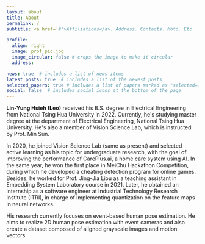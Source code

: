 ```yaml
---
layout: about
title: About
permalink: /
subtitle: <a href='#'>Affiliations</a>. Address. Contacts. Moto. Etc.

profile:
  align: right
  image: prof_pic.jpg
  image_circular: false # crops the image to make it circular
  address: 

news: true  # includes a list of news items
latest_posts: true  # includes a list of the newest posts
selected_papers: true # includes a list of papers marked as "selected={true}"
social: false  # includes social icons at the bottom of the page
---
```


<!-- Write your biography here. Tell the world about yourself. Link to your favorite [subreddit](http://reddit.com). You can put a picture in, too. The code is already in, just name your picture `prof_pic.jpg` and put it in the `img/` folder.

Put your address / P.O. box / other info right below your picture. You can also disable any of these elements by editing `profile` property of the YAML header of your `_pages/about.md`. Edit `_bibliography/papers.bib` and Jekyll will render your [publications page](/al-folio/publications/) automatically.

Link to your social media connections, too. This theme is set up to use [Font Awesome icons](http://fortawesome.github.io/Font-Awesome/) and [Academicons](https://jpswalsh.github.io/academicons/), like the ones below. Add your Facebook, Twitter, LinkedIn, Google Scholar, or just disable all of them. -->

<b>Lin-Yung Hsieh (Leo)</b> received his B.S. degree in Electrical Engineering from National Tsing Hua University in 2022. Currently, he's studying master degree at the department of Electrical Engineering, National Tsing Hua University. He's also a member of Vision Science Lab, which is instructed by Prof. Min Sun. 

In 2020, he joined Vision Science Lab (same as present) and selected active learning as his topic for undergraduate research, with the goal of improving the performance of CarePlus.ai, a home care system using AI. In the same year, he won the first place in MeiChu Hackathon Competition, during which he developed a cheating detection program for online games. Besides, he worked for Prof. Jing-Jia Liou as a teaching assistant in Embedding System Laboratory course in 2021. Later, he obtained an internship as a software engineer at Industrial Technology Research Institute (ITRI), in charge of implementing quantization on the feature maps in neural networks. 

His research currently focuses on event-based human pose estimation. He aims to realize 2D human pose estimation with event cameras and also create a dataset composed of aligned grayscale images and motion vectors.
